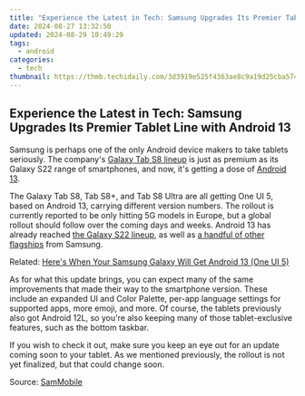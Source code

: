 ```yaml
---
title: "Experience the Latest in Tech: Samsung Upgrades Its Premier Tablet Line with Android 13"
date: 2024-08-27 13:32:50
updated: 2024-08-29 10:49:29
tags:
  - android
categories:
  - tech
thumbnail: https://thmb.techidaily.com/3d3919e525f4363ae8c9a19d25cba574e77e7ac0583b121f4d771b95a21f909e.jpg
---
```


## Experience the Latest in Tech: Samsung Upgrades Its Premier Tablet Line with Android 13

Samsung is perhaps one of the only Android device makers to take tablets seriously. The company's [Galaxy Tab S8 lineup](https://instagram-clips.techidaily.com/updated-taking-a-step-back-in-time-with-instagram-videos/) is just as premium as its Galaxy S22 range of smartphones, and now, it's getting a dose of [Android 13](https://ios-unlock.techidaily.com/how-to-change-country-on-app-store-for-apple-iphone-se-2022-with-7-methods-by-drfone-ios/).

 The Galaxy Tab S8, Tab S8+, and Tab S8 Ultra are all getting One UI 5, based on Android 13, carrying different version numbers. The rollout is currently reported to be only hitting 5G models in Europe, but a global rollout should follow over the coming days and weeks. Android 13 has already reached [the Galaxy S22 lineup](https://unlock-android.techidaily.com/bypassing-google-account-with-vnrom-bypass-for-honor-x9a-by-drfone-android/), as well as [a handful of other flagships](https://ios-unlock.techidaily.com/in-2024-can-you-unlock-iphone-6s-plus-after-forgetting-the-passcode-by-drfone-ios/) from Samsung.

Related: [Here's When Your Samsung Galaxy Will Get Android 13 (One UI 5)](https://tech-recovery.techidaily.com/how-to-watch-the-star-trek-movies-in-order/) 

 As for what this update brings, you can expect many of the same improvements that made their way to the smartphone version. These include an expanded UI and Color Palette, per-app language settings for supported apps, more emoji, and more. Of course, the tablets previously also got Android 12L, so you're also keeping many of those tablet-exclusive features, such as the bottom taskbar.

 If you wish to check it out, make sure you keep an eye out for an update coming soon to your tablet. As we mentioned previously, the rollout is not yet finalized, but that could change soon.

 Source: [SamMobile](https://www.sammobile.com/news/galaxy-tab-s8-ultra-stable-android-13-one-ui-5-0-update-released/)

<ins class="adsbygoogle"
     style="display:block"
     data-ad-format="autorelaxed"
     data-ad-client="ca-pub-7571918770474297"
     data-ad-slot="1223367746"></ins>



<ins class="adsbygoogle"
     style="display:block"
     data-ad-client="ca-pub-7571918770474297"
     data-ad-slot="8358498916"
     data-ad-format="auto"
     data-full-width-responsive="true"></ins>
